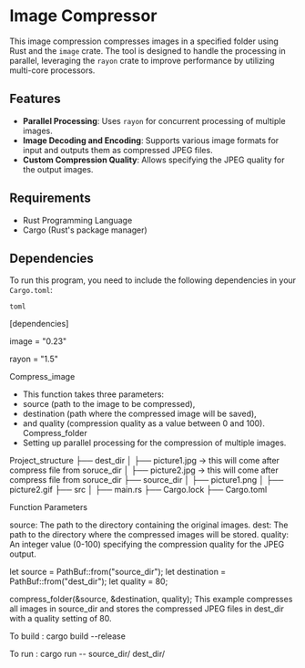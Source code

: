 # Image Compressor

This image compression compresses images in a specified folder using Rust and the `image` crate. The tool is designed to handle the processing in parallel, leveraging the `rayon` crate to improve performance by utilizing multi-core processors.

## Features

- **Parallel Processing**: Uses `rayon` for concurrent processing of multiple images.
- **Image Decoding and Encoding**: Supports various image formats for input and outputs them as compressed JPEG files.
- **Custom Compression Quality**: Allows specifying the JPEG quality for the output images.

## Requirements

- Rust Programming Language
- Cargo (Rust's package manager)

## Dependencies

To run this program, you need to include the following dependencies in your `Cargo.toml`:

```toml```

[dependencies]

image = "0.23"

rayon = "1.5"

Compress_image
 - This function takes three parameters: 
 - source (path to the image to be compressed), 
 - destination (path where the compressed image will be saved), 
 - and quality (compression quality as a value between 0 and 100).
Compress_folder 
 - Setting up parallel processing for the compression of multiple images.

Project_structure
├── dest_dir 
│   ├── picture1.jpg -> this will come after compress file from soruce_dir
│   ├── picture2.jpg -> this will come after compress file from soruce_dir
├── source_dir
│   ├── picture1.png
│   ├── picture2.gif
├── src
│   ├── main.rs
├── Cargo.lock
├── Cargo.toml

Function Parameters

source: The path to the directory containing the original images.
dest: The path to the directory where the compressed images will be stored.
quality: An integer value (0-100) specifying the compression quality for the JPEG output.

let source = PathBuf::from("source_dir");
let destination = PathBuf::from("dest_dir");
let quality = 80;

compress_folder(&source, &destination, quality);
This example compresses all images in source_dir and stores the compressed JPEG files in dest_dir with a quality setting of 80.

To build : cargo build --release

To run : cargo run -- source_dir/ dest_dir/


